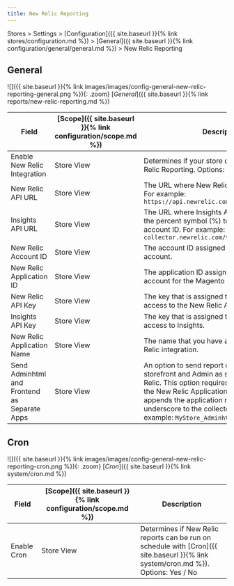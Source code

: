 ```yaml
---
title: New Relic Reporting
---
```


Stores > Settings > [Configuration]({{ site.baseurl }}{% link stores/configuration.md %}) > [General]({{ site.baseurl }}{% link configuration/general/general.md %}) > New Relic Reporting

## General

![]({{ site.baseurl }}{% link images/images/config-general-new-relic-reporting-general.png %}){: .zoom}
[_General_]({{ site.baseurl }}{% link reports/new-relic-reporting.md %})

|Field|[Scope]({{ site.baseurl }}{% link configuration/scope.md %})|Description|
|--- |--- |--- |
|Enable New Relic Integration|Store View|Determines if your store can be used with New Relic Reporting. Options: Yes / No|
|New Relic API URL|Store View|The URL where New Relic APIs are deployed. For example: `https://api.newrelic.com/deployments.xml`|
|Insights API URL|Store View|The URL where Insights APIs are deployed. Use the percent symbol (%) to represent your account ID. For example: `https://insights-collector.newrelic.com/v1/accounts/%s/events`|
|New Relic Account ID|Store View|The account ID assigned to your New Relic account.|
|New Relic Application ID|Store View|The application ID assigned to your New Relic account for the Magento integration.|
|New Relic API Key|Store View|The key that is assigned to you for gaining access to the New Relic API.|
|Insights API Key|Store View|The key that is assigned to you for gaining access to Insights.|
|New Relic Application Name|Store View|The name that you have assigned to your New Relic integration.|
|Send Adminhtml and Frontend as Separate Apps|Store View|An option to send report data collected for the storefront and Admin as separate apps to New Relic. This option requires a name entered for the New Relic Application Name. The feature appends the application name with an underscore to the collected app data. For example: `MyStore_Adminhtml` `MyStore_frontend`|

## Cron

![]({{ site.baseurl }}{% link images/images/config-general-new-relic-reporting-cron.png %}){: .zoom}
[_Cron_]({{ site.baseurl }}{% link system/cron.md %})

|Field|[Scope]({{ site.baseurl }}{% link configuration/scope.md %})|Description|
|--- |--- |--- |
|Enable Cron|Store View|Determines if New Relic reports can be run on schedule with [Cron]({{ site.baseurl }}{% link system/cron.md %}). Options: Yes / No|
